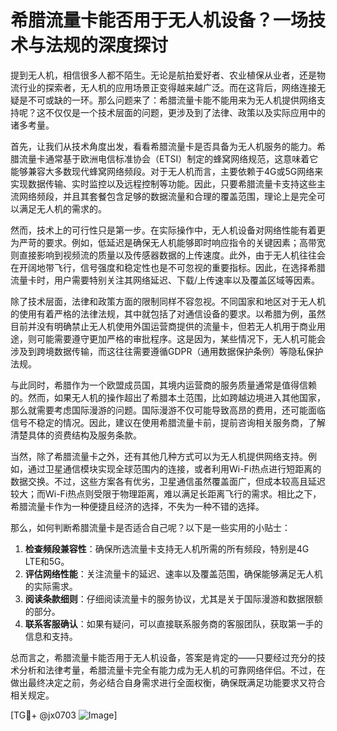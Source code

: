 # 希腊流量卡能否用于无人机设备？一场技术与法规的深度探讨

提到无人机，相信很多人都不陌生。无论是航拍爱好者、农业植保从业者，还是物流行业的探索者，无人机的应用场景正变得越来越广泛。而在这背后，网络连接无疑是不可或缺的一环。那么问题来了：希腊流量卡能不能用来为无人机提供网络支持呢？这不仅仅是一个技术层面的问题，更涉及到了法律、政策以及实际应用中的诸多考量。

首先，让我们从技术角度出发，看看希腊流量卡是否具备为无人机服务的能力。希腊流量卡通常基于欧洲电信标准协会（ETSI）制定的蜂窝网络规范，这意味着它能够兼容大多数现代蜂窝网络频段。对于无人机而言，主要依赖于4G或5G网络来实现数据传输、实时监控以及远程控制等功能。因此，只要希腊流量卡支持这些主流网络频段，并且其套餐包含足够的数据流量和合理的覆盖范围，理论上是完全可以满足无人机的需求的。

然而，技术上的可行性只是第一步。在实际操作中，无人机设备对网络性能有着更为严苛的要求。例如，低延迟是确保无人机能够即时响应指令的关键因素；高带宽则直接影响到视频流的质量以及传感器数据的上传速度。此外，由于无人机往往会在开阔地带飞行，信号强度和稳定性也是不可忽视的重要指标。因此，在选择希腊流量卡时，用户需要特别关注其网络延迟、下载/上传速率以及覆盖区域等因素。

除了技术层面，法律和政策方面的限制同样不容忽视。不同国家和地区对于无人机的使用有着严格的法律法规，其中就包括了对通信设备的要求。以希腊为例，虽然目前并没有明确禁止无人机使用外国运营商提供的流量卡，但若无人机用于商业用途，则可能需要遵守更加严格的审批程序。这是因为，某些情况下，无人机可能会涉及到跨境数据传输，而这往往需要遵循GDPR（通用数据保护条例）等隐私保护法规。

与此同时，希腊作为一个欧盟成员国，其境内运营商的服务质量通常是值得信赖的。然而，如果无人机的操作超出了希腊本土范围，比如跨越边境进入其他国家，那么就需要考虑国际漫游的问题。国际漫游不仅可能导致高昂的费用，还可能面临信号不稳定的情况。因此，建议在使用希腊流量卡前，提前咨询相关服务商，了解清楚具体的资费结构及服务条款。

当然，除了希腊流量卡之外，还有其他几种方式可以为无人机提供网络支持。例如，通过卫星通信模块实现全球范围内的连接，或者利用Wi-Fi热点进行短距离的数据交换。不过，这些方案各有优劣，卫星通信虽然覆盖面广，但成本较高且延迟较大；而Wi-Fi热点则受限于物理距离，难以满足长距离飞行的需求。相比之下，希腊流量卡作为一种便捷且经济的选择，不失为一种不错的选择。

那么，如何判断希腊流量卡是否适合自己呢？以下是一些实用的小贴士：

1. **检查频段兼容性**：确保所选流量卡支持无人机所需的所有频段，特别是4G LTE和5G。
2. **评估网络性能**：关注流量卡的延迟、速率以及覆盖范围，确保能够满足无人机的实际需求。
3. **阅读条款细则**：仔细阅读流量卡的服务协议，尤其是关于国际漫游和数据限额的部分。
4. **联系客服确认**：如果有疑问，可以直接联系服务商的客服团队，获取第一手的信息和支持。

总而言之，希腊流量卡能否用于无人机设备，答案是肯定的——只要经过充分的技术分析和法律考量，希腊流量卡完全有能力成为无人机的可靠网络伴侣。不过，在做出最终决定之前，务必结合自身需求进行全面权衡，确保既满足功能要求又符合相关规定。

[TG💪+ @jx0703 ![Image](https://github.com/user-attachments/assets/dbca1d08-cadb-493c-b0ec-ad6f7a83f270)]